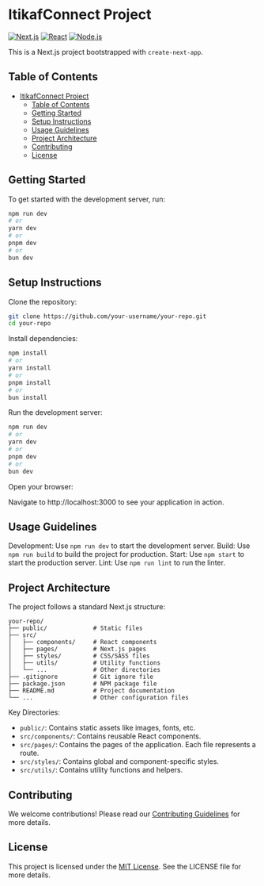 # ItikafConnect Project
[![Next.js](https://img.shields.io/badge/Next.js-000000?style=for-the-badge&logo=nextdotjs&logoColor=white)](https://nextjs.org)
[![React](https://img.shields.io/badge/React-20232A?style=for-the-badge&logo=react&logoColor=61DAFB)](https://reactjs.org)
[![Node.js](https://img.shields.io/badge/Node.js-43853D?style=for-the-badge&logo=node.js&logoColor=white)](https://nodejs.org)

This is a Next.js project bootstrapped with `create-next-app`.

## Table of Contents

- [ItikafConnect Project](#itikafconnect-project)
  - [Table of Contents](#table-of-contents)
  - [Getting Started](#getting-started)
  - [Setup Instructions](#setup-instructions)
  - [Usage Guidelines](#usage-guidelines)
  - [Project Architecture](#project-architecture)
  - [Contributing](#contributing)
  - [License](#license)

## Getting Started

To get started with the development server, run:

```bash
npm run dev
# or
yarn dev
# or
pnpm dev
# or
bun dev
```

## Setup Instructions

Clone the repository:

```bash
git clone https://github.com/your-username/your-repo.git
cd your-repo
```

Install dependencies:

```bash
npm install
# or
yarn install
# or
pnpm install
# or
bun install
```

Run the development server:

```bash
npm run dev
# or
yarn dev
# or
pnpm dev
# or
bun dev
```

Open your browser:

Navigate to http://localhost:3000 to see your application in action.

## Usage Guidelines

Development: Use `npm run dev` to start the development server.
Build: Use `npm run build` to build the project for production.
Start: Use `npm start` to start the production server.
Lint: Use `npm run lint` to run the linter.

## Project Architecture

The project follows a standard Next.js structure:

```
your-repo/
├── public/             # Static files
├── src/
│   ├── components/     # React components
│   ├── pages/          # Next.js pages
│   ├── styles/         # CSS/SASS files
│   ├── utils/          # Utility functions
│   └── ...             # Other directories
├── .gitignore          # Git ignore file
├── package.json        # NPM package file
├── README.md           # Project documentation
└── ...                 # Other configuration files
```

Key Directories:
- `public/`: Contains static assets like images, fonts, etc.
- `src/components/`: Contains reusable React components.
- `src/pages/`: Contains the pages of the application. Each file represents a route.
- `src/styles/`: Contains global and component-specific styles.
- `src/utils/`: Contains utility functions and helpers.

## Contributing

We welcome contributions! Please read our [Contributing Guidelines](CONTRIBUTING.md) for more details.

## License

This project is licensed under the [MIT License](LICENSE). See the LICENSE file for more details.

